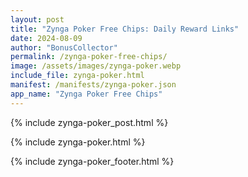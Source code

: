 ```yaml
---
layout: post
title: "Zynga Poker Free Chips: Daily Reward Links"
date: 2024-08-09
author: "BonusCollector"
permalink: /zynga-poker-free-chips/
image: /assets/images/zynga-poker.webp
include_file: zynga-poker.html
manifest: /manifests/zynga-poker.json
app_name: "Zynga Poker Free Chips"
---
```


{% include zynga-poker_post.html %}

{% include zynga-poker.html %}

{% include zynga-poker_footer.html %}